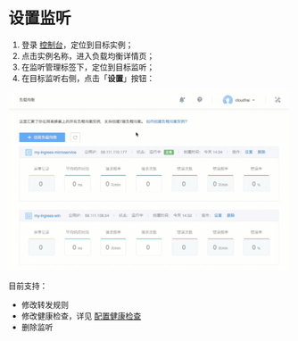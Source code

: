 # 设置监听


1. 登录 [控制台](https://c.163.com/dashboard#/m/ingress/)，定位到目标实例；
2. 点击实例名称，进入负载均衡详情页；
3. 在监听管理标签下，定位到目标监听；
4. 在目标监听右侧，点击「**设置**」按钮：

![](../../image/管理监听-修改监听.gif)




目前支持：
* 修改转发规则
* 修改健康检查，详见 [配置健康检查](http://support.c.163.com/md.html#!容器服务/负载均衡/运维指南/配置负载均衡健康检查.md)
* 删除监听